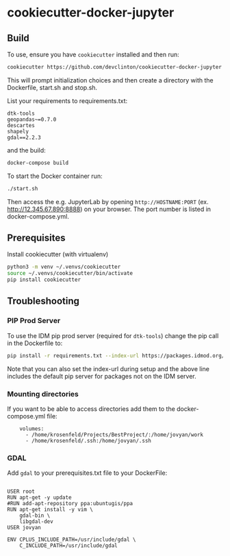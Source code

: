 # cookiecutter-docker-jupyter

## Build
To use, ensure you have `cookiecutter` installed and then run:

```bash
cookiecutter https://github.com/devclinton/cookiecutter-docker-jupyter
```

This will prompt initialization choices and then create a directory with the Dockerfile, start.sh and stop.sh.

List your requirements to requirements.txt:
 
 ```editorconfig
dtk-tools
geopandas~=0.7.0
descartes
shapely
gdal==2.2.3
```
 
 and the build:

```bash
docker-compose build
```

To start the Docker container run:

```bash
./start.sh
```
Then access the e.g. JupyterLab by opening `http://HOSTNAME:PORT` (ex. http://12.345.67.890:8888) on your browser.  The port number is listed in docker-compose.yml.



## Prerequisites

Install cookiecutter (with virtualenv)
```bash
python3 -m venv ~/.venvs/cookiecutter
source ~/.venvs/cookiecutter/bin/activate
pip install cookiecutter
```

## Troubleshooting

### PIP Prod Server
To use the IDM pip prod server (required for `dtk-tools`) change the pip call in the Dockerfile to:

```bash
pip install -r requirements.txt --index-url https://packages.idmod.org/api/pypi/pypi-production/simple --extra-index-url https://pypi.python.org/simple/
```

Note that you can also set the index-url during setup and the above line includes the default pip server for packages not on the IDM server.

### Mounting directories
If you want to be able to access directories add them to the docker-compose.yml file:

```editorconfig
    volumes:
      - /home/krosenfeld/Projects/BestProject/:/home/jovyan/work
      - /home/krosenfeld/.ssh:/home/jovyan/.ssh
```

### GDAL

Add `gdal` to your prerequisites.txt file to your DockerFile:

```editorconfig

USER root
RUN apt-get -y update
#RUN add-apt-repository ppa:ubuntugis/ppa
RUN apt-get install -y vim \
    gdal-bin \
    libgdal-dev
USER jovyan

ENV CPLUS_INCLUDE_PATH=/usr/include/gdal \
    C_INCLUDE_PATH=/usr/include/gdal



